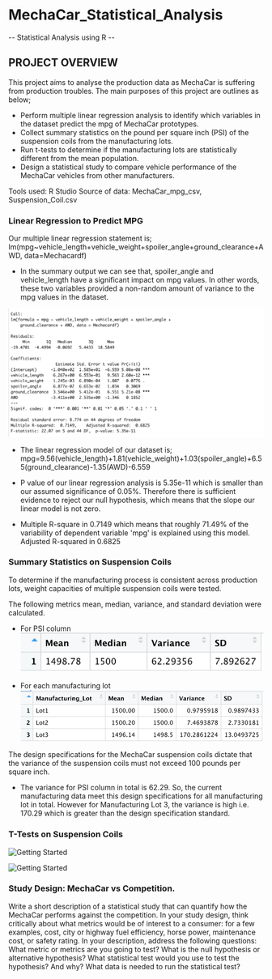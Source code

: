# MechaCar_Statistical_Analysis
-- Statistical Analysis using R -- 

## PROJECT OVERVIEW
This project aims to analyse the production data as MechaCar is suffering from production troubles. The main purposes of this project are outlines as below;
- Perform multiple linear regression analysis to identify which variables in the dataset predict the mpg of MechaCar prototypes.
- Collect summary statistics on the pound per square inch (PSI) of the suspension coils from the manufacturing lots.
- Run t-tests to determine if the manufacturing lots are statistically different from the mean population.
- Design a statistical study to compare vehicle performance of the MechaCar vehicles from other manufacturers. 

Tools used: R Studio
Source of data: MechaCar_mpg_csv, Suspension_Coil.csv

### Linear Regression to Predict MPG

Our multiple linear regression statement is;
lm(mpg~vehicle_length+vehicle_weight+spoiler_angle+ground_clearance+AWD, data=Mechacardf)

- In the summary output we can see that, spoiler_angle and vehicle_length have a significant impact on mpg values. In other words, these two variables provided a non-random amount of variance to the mpg values in the dataset.

![Getting Started](./images/3.png)

- The linear regression model of our dataset is;
mpg=9.56(vehicle_length)+1.81(vehicle_weight)+1.03(spoiler_angle)+6.55(ground_clearance)-1.35(AWD)-6.559

- P value of our linear regression analysis is 5.35e-11 which is smaller than our assumed significance of 0.05%. Therefore there is sufficient evidence to reject our null hypothesis, which means that the slope our linear model is not zero.

- Multiple R-square in 0.7149 which means that roughly 71.49% of the variability of dependent variable 'mpg' is explained using this model. Adjusted R-squared in 0.6825 

### Summary Statistics on Suspension Coils

 To determine if the manufacturing process is consistent across production lots, weight capacities of multiple suspension coils were tested.

The following metrics mean, median, variance, and standard deviation were calculated.
- For PSI column
![Getting Started](./images/2.png)

- For each manufacturing lot
![Getting Started](./images/1.png)

The design specifications for the MechaCar suspension coils dictate that the variance of the suspension coils must not exceed 100 pounds per square inch.

- The variance for PSI column in total is 62.29. So, the current manufacturing data meet this design specifications for all manufacturing lot in total. However for Manufacturing Lot 3, the variance is high i.e. 170.29 which is greater than the design specification standard. 

### T-Tests on Suspension Coils
![Getting Started](./Manufacturing_lots.png)


![Getting Started](./T_suspensioncoil.png)


### Study Design: MechaCar vs Competition.
Write a short description of a statistical study that can quantify how the MechaCar performs against the competition. In your study design, think critically about what metrics would be of interest to a consumer: for a few examples, cost, city or highway fuel efficiency, horse power, maintenance cost, or safety rating.
In your description, address the following questions:
What metric or metrics are you going to test?
What is the null hypothesis or alternative hypothesis?
What statistical test would you use to test the hypothesis? And why?
What data is needed to run the statistical test?